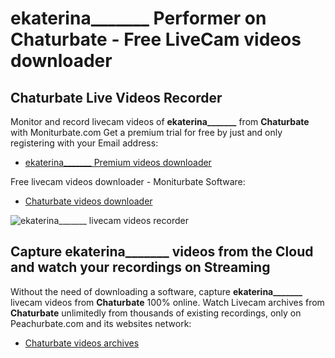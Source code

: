 # ekaterina_______ Performer on Chaturbate - Free LiveCam videos downloader

## Chaturbate Live Videos Recorder

Monitor and record livecam videos of **ekaterina_______** from **Chaturbate** with Moniturbate.com
Get a premium trial for free by just and only registering with your Email address:
* [ekaterina_______ Premium videos downloader](https://moniturbate.com/request-demo-licence-key.html)

Free livecam videos downloader - Moniturbate Software:
* [Chaturbate videos downloader](https://moniturbate.com/moniturbate-download-software.html)

![ekaterina_______ livecam videos recorder](https://peachurnet.com/templates/moniturbate-software.png)


## Capture ekaterina_______ videos from the Cloud and watch your recordings on Streaming

Without the need of downloading a software, capture **ekaterina_______** livecam videos from **Chaturbate** 100% online.
Watch Livecam archives from **Chaturbate** unlimitedly from thousands of existing recordings, only on Peachurbate.com and its websites network:
* [Chaturbate videos archives](https://peachurnet.com/)